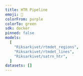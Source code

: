 ```yaml
---
title: HTR Pipeline
emoji: 🏢
colorFrom: purple
colorTo: green
sdk: docker
pinned: false
models:
  [
    "Riksarkivet/rtmdet_regions",
    "Riksarkivet/rtmdet_lines",
    "Riksarkivet/satrn_htr",
  ]
datasets: []
---
```

